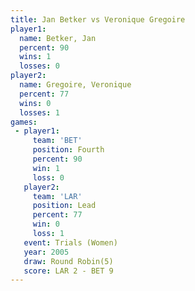```yaml
---
title: Jan Betker vs Veronique Gregoire
player1:                   
  name: Betker, Jan        
  percent: 90              
  wins: 1                  
  losses: 0                
player2:                   
  name: Gregoire, Veronique
  percent: 77              
  wins: 0                  
  losses: 1                
games:
 - player1:          
     team: 'BET'     
     position: Fourth
     percent: 90     
     win: 1          
     loss: 0         
   player2:        
     team: 'LAR'   
     position: Lead
     percent: 77   
     win: 0        
     loss: 1       
   event: Trials (Women)
   year: 2005           
   draw: Round Robin(5) 
   score: LAR 2 - BET 9 
---
```

